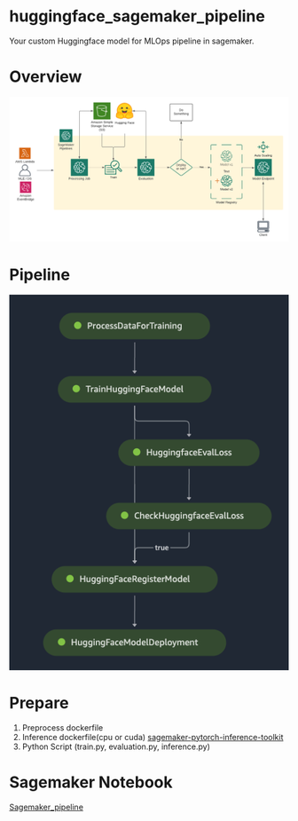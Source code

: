 # huggingface_sagemaker_pipeline

Your custom Huggingface model for MLOps pipeline in sagemaker.

# Overview
![overview](./img/overview.png)

# Pipeline
![pipeline](./img/pipeline.png)

# Prepare

1. Preprocess dockerfile
2. Inference dockerfile(cpu or cuda) [sagemaker-pytorch-inference-toolkit](https://github.com/aws/sagemaker-pytorch-inference-toolkit)
3. Python Script (train.py, evaluation.py, inference.py)

# Sagemaker Notebook
[Sagemaker_pipeline](https://github.com/philschmid/huggingface-sagemaker-workshop-series/blob/main/workshop_3_mlops/lab_1_sagemaker_pipeline.ipynb)

